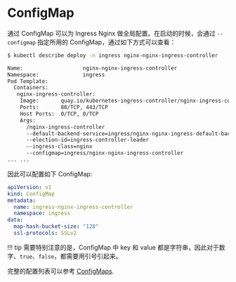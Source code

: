 # ConfigMap

通过 ConfigMap 可以为 Ingress Nginx 做全局配置。在启动的时候，会通过 `--configmap` 指定所用的 ConfigMap，通过如下方式可以查看：

```bash
$ kubectl describe deploy -n ingress nginx-nginx-ingress-controller

Name:                   nginx-nginx-ingress-controller
Namespace:              ingress
Pod Template:
  Containers:
   nginx-ingress-controller:
    Image:       quay.io/kubernetes-ingress-controller/nginx-ingress-controller:0.24.1
    Ports:       80/TCP, 443/TCP
    Host Ports:  0/TCP, 0/TCP
    Args:
      /nginx-ingress-controller
      --default-backend-service=ingress/nginx-nginx-ingress-default-backend
      --election-id=ingress-controller-leader
      --ingress-class=nginx
      --configmap=ingress/nginx-nginx-ingress-controller
... ...
```

因此可以配置如下 ConfigMap:

```yaml
apiVersion: v1
kind: ConfigMap
metadata:
  name: ingress-nginx-ingress-controller
  namespace: ingress
data:
  map-hash-bucket-size: "128"
  ssl-protocols: SSLv2
```

!!! tip
    需要特别注意的是，ConfigMap 中 key 和 value 都是字符串，因此对于数字、`true`、`false`，都需要用引号引起来。

完整的配置列表可以参考 [ConfigMaps](https://kubernetes.github.io/ingress-nginx/user-guide/nginx-configuration/configmap/).